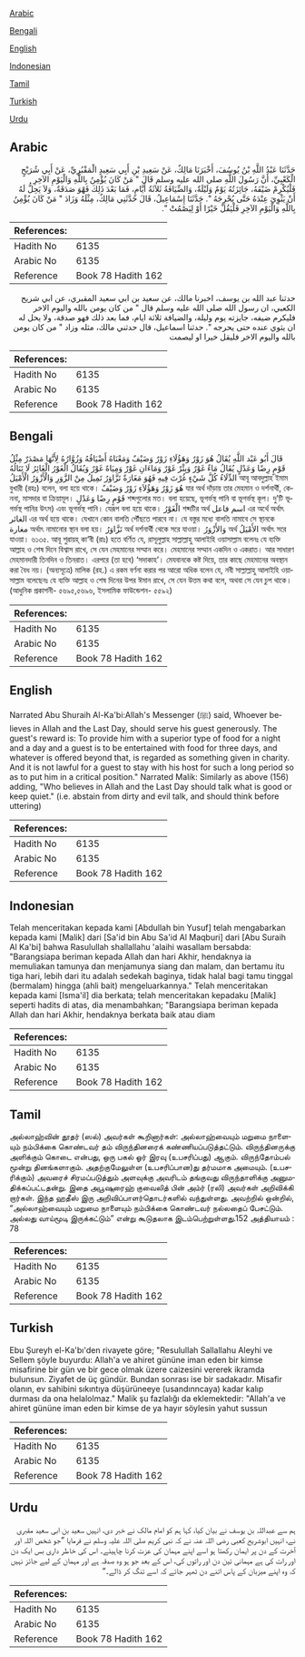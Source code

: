 [Arabic](#arabic)

[Bengali](#bengali)

[English](#english)

[Indonesian](#indonesian)

[Tamil](#tamil)

[Turkish](#turkish)

[Urdu](#urdu)

## Arabic


<div dir="rtl" lang="ar" style={{fontSize:'larger',backgroundColor:'#f8f9fa',padding:20}}>
حَدَّثَنَا عَبْدُ اللَّهِ بْنُ يُوسُفَ، أَخْبَرَنَا مَالِكٌ، عَنْ سَعِيدِ بْنِ أَبِي سَعِيدٍ الْمَقْبُرِيِّ، عَنْ أَبِي شُرَيْحٍ الْكَعْبِيِّ، أَنَّ رَسُولَ اللَّهِ صلى الله عليه وسلم قَالَ ‏"‏ مَنْ كَانَ يُؤْمِنُ بِاللَّهِ وَالْيَوْمِ الآخِرِ فَلْيُكْرِمْ ضَيْفَهُ، جَائِزَتُهُ يَوْمٌ وَلَيْلَةٌ، وَالضِّيَافَةُ ثَلاَثَةُ أَيَّامٍ، فَمَا بَعْدَ ذَلِكَ فَهْوَ صَدَقَةٌ، وَلاَ يَحِلُّ لَهُ أَنْ يَثْوِيَ عِنْدَهُ حَتَّى يُحْرِجَهُ ‏"‏‏.‏ حَدَّثَنَا إِسْمَاعِيلُ، قَالَ حَدَّثَنِي مَالِكٌ، مِثْلَهُ وَزَادَ ‏"‏ مَنْ كَانَ يُؤْمِنُ بِاللَّهِ وَالْيَوْمِ الآخِرِ فَلْيَقُلْ خَيْرًا أَوْ لِيَصْمُتْ ‏"‏‏.‏
</div>
<div style={{backgroundColor:'#f8f9fa',padding:20, marginBottom: 10}}><table> <thead> <tr> <th>References:</th> <th></th> </tr> </thead> <tbody><tr><td>Hadith No</td><td>6135</td></tr><tr><td>Arabic No</td><td>6135</td></tr><tr><td>Reference</td><td>Book 78 Hadith 162</td></tr></tbody></table></div>


<div dir="rtl" lang="ar" style={{fontSize:'larger',backgroundColor:'#f8f9fa',padding:20}}>
حدثنا عبد الله بن يوسف، اخبرنا مالك، عن سعيد بن ابي سعيد المقبري، عن ابي شريح الكعبي، ان رسول الله صلى الله عليه وسلم قال " من كان يومن بالله واليوم الاخر فليكرم ضيفه، جايزته يوم وليلة، والضيافة ثلاثة ايام، فما بعد ذلك فهو صدقة، ولا يحل له ان يثوي عنده حتى يحرجه ". حدثنا اسماعيل، قال حدثني مالك، مثله وزاد " من كان يومن بالله واليوم الاخر فليقل خيرا او ليصمت
</div>
<div style={{backgroundColor:'#f8f9fa',padding:20, marginBottom: 10}}><table> <thead> <tr> <th>References:</th> <th></th> </tr> </thead> <tbody><tr><td>Hadith No</td><td>6135</td></tr><tr><td>Arabic No</td><td>6135</td></tr><tr><td>Reference</td><td>Book 78 Hadith 162</td></tr></tbody></table></div>

## Bengali


<div dir="ltr" lang="bn" style={{fontSize:'larger',backgroundColor:'#f8f9fa',padding:20}}>
قَالَ أَبُو عَبْد اللَّهِ يُقَالُ هُوَ زَوْرٌ وَهَؤُلَاءِ زَوْرٌ وَضَيْفٌ وَمَعْنَاهُ أَضْيَافُهُ وَزُوَّارُهُ لِأَنَّهَا مَصْدَرٌ مِثْلُ قَوْمٍ رِضًا وَعَدْلٍ يُقَالُ مَاءٌ غَوْرٌ وَبِئْرٌ غَوْرٌ وَمَاءَانِ غَوْرٌ وَمِيَاهٌ غَوْرٌ وَيُقَالُ الْغَوْرُ الْغَائِرُ لَا تَنَالُهُ الدِّلَاءُ كُلَّ شَيْءٍ غُرْتَ فِيهِ فَهُوَ مَغَارَةٌ تَزَّاوَرُ تَمِيلُ مِنْ الزَّوَرِ وَالْأَزْوَرُ الْأَمْيَلُ আবূ আবদুল্লাহ ইমাম বুখারী (রহঃ) বলেন, বলা হয়ে থাকে। هُوَ زَوْرٌ وَهَؤُلاَءِ زَوْرٌ وَضَيْفٌ যার অর্থ দাঁড়ায় তার মেহমান ও দর্শনার্থী, কেননা, মাসদার বা ক্রিয়ামূল। قَوْمٍ رِضًا وَعَدْلٍ শব্দগুলোর মত। বলা হয়েছে, ভূগর্ভস্থ পানি বা ভূগর্ভস্থ কূপ। দু’টি ভূগর্ভস্থ পানির উৎস) এবং ভূগর্ভস্থ পানি। যেরূপ বলা হয়ে থাকে। الْغَوْرُ শব্দটির অর্থ اسم فاعل এর অর্থে অর্থাৎ الغائر এর অর্থ হয়ে থাকে। যেখানে কোন বালতি পৌঁছতে পারবে না। যে বস্তুর মধ্যে বালতি নামাবে সে স্থানকে مغارة অর্থাৎ নামানোর স্থান বলা হয়। تَزَّاوَرُ অর্থ দর্শনার্থী থেকে সরে যাওয়া। وَالأَزْوَرُ অর্থ الأَمْيَلُ অর্থাৎ সরে যাওয়া। ৬১৩৫. আবূ শুরায়হ্ কা‘বী (রাঃ) হতে বর্ণিত যে, রাসূলুল্লাহ সাল্লাল্লাহু আলাইহি ওয়াসাল্লাম বলেনঃ যে ব্যক্তি আল্লাহ ও শেষ দিনে বিশ্বাস রাখে, সে যেন মেহমানের সম্মান করে। মেহমানের সম্মান একদিন ও একরাত। আর সাধারণ মেহমানদারী তিনদিন ও তিনরাত। এরপরে (তা হবে) ‘সদাকাহ’। মেযবানকে কষ্ট দিয়ে, তার কাছে মেহমানের অবস্থান করা বৈধ নয়। (অন্যসূত্রে) মালিক (রহ.) এ রকম বর্ণনা করার পর আরো অধিক বলেন যে, নবী সাল্লাল্লাহু আলাইহি ওয়াসাল্লাম বলেছেনঃ যে ব্যক্তি আল্লাহ ও শেষ দিনের উপর ঈমান রাখে, সে যেন উত্তম কথা বলে, অথবা সে যেন চুপ থাকে। (আধুনিক প্রকাশনী- ৫৬৯৫,৫৬৯৬, ইসলামিক ফাউন্ডেশন- ৫৫৯২)
</div>
<div style={{backgroundColor:'#f8f9fa',padding:20, marginBottom: 10}}><table> <thead> <tr> <th>References:</th> <th></th> </tr> </thead> <tbody><tr><td>Hadith No</td><td>6135</td></tr><tr><td>Arabic No</td><td>6135</td></tr><tr><td>Reference</td><td>Book 78 Hadith 162</td></tr></tbody></table></div>

## English


<div dir="ltr" lang="en" style={{fontSize:'larger',backgroundColor:'#f8f9fa',padding:20}}>
Narrated Abu Shuraih Al-Ka'bi:Allah's Messenger (ﷺ) said, Whoever believes in Allah and the Last Day, should serve his guest generously. The guest's reward is: To provide him with a superior type of food for a night and a day and a guest is to be entertained with food for three days, and whatever is offered beyond that, is regarded as something given in charity. And it is not lawful for a guest to stay with his host for such a long period so as to put him in a critical position." Narrated Malik: Similarly as above (156) adding, "Who believes in Allah and the Last Day should talk what is good or keep quiet." (i.e. abstain from dirty and evil talk, and should think before uttering)
</div>
<div style={{backgroundColor:'#f8f9fa',padding:20, marginBottom: 10}}><table> <thead> <tr> <th>References:</th> <th></th> </tr> </thead> <tbody><tr><td>Hadith No</td><td>6135</td></tr><tr><td>Arabic No</td><td>6135</td></tr><tr><td>Reference</td><td>Book 78 Hadith 162</td></tr></tbody></table></div>

## Indonesian


<div dir="ltr" lang="id" style={{fontSize:'larger',backgroundColor:'#f8f9fa',padding:20}}>
Telah menceritakan kepada kami [Abdullah bin Yusuf] telah mengabarkan kepada kami [Malik] dari [Sa'id bin Abu Sa'id Al Maqburi] dari [Abu Suraih Al Ka'bi] bahwa Rasulullah shallallahu 'alaihi wasallam bersabda: "Barangsiapa beriman kepada Allah dan hari Akhir, hendaknya ia memuliakan tamunya dan menjamunya siang dan malam, dan bertamu itu tiga hari, lebih dari itu adalah sedekah baginya, tidak halal bagi tamu tinggal (bermalam) hingga (ahli bait) mengeluarkannya." Telah menceritakan kepada kami [Isma'il] dia berkata; telah menceritakan kepadaku [Malik] seperti hadits di atas, dia menambahkan; "Barangsiapa beriman kepada Allah dan hari Akhir, hendaknya berkata baik atau diam
</div>
<div style={{backgroundColor:'#f8f9fa',padding:20, marginBottom: 10}}><table> <thead> <tr> <th>References:</th> <th></th> </tr> </thead> <tbody><tr><td>Hadith No</td><td>6135</td></tr><tr><td>Arabic No</td><td>6135</td></tr><tr><td>Reference</td><td>Book 78 Hadith 162</td></tr></tbody></table></div>

## Tamil


<div dir="ltr" lang="ta" style={{fontSize:'larger',backgroundColor:'#f8f9fa',padding:20}}>
அல்லாஹ்வின் தூதர் (ஸல்) அவர்கள் கூறினார்கள்: அல்லாஹ்வையும் மறுமை நாளையும் நம்பிக்கை கொண்டவர் தம் விருந்தினரைக் கண்ணியப்படுத்தட்டும். விருந்தினருக்கு அளிக்கும் கொடை என்பது, ஒரு பகல் ஓர் இரவு (உபசரிப்பது) ஆகும். விருந்தோம்பல் மூன்று தினங்களாகும். அதற்குமேலுள்ள (உபசரிப்பான)து தர்மமாக அமையும். (உபசரிக்கும்) அவரைச் சிரமப்படுத்தும் அளவுக்கு அவரிடம் தங்குவது விருந்தாளிக்கு அனுமதிக்கப்பட்டதன்று. இதை அபூஷுரைஹ் குவைலித் பின் அம்ர் (ரலி) அவர்கள் அறிவிக்கி றார்கள். இந்த ஹதீஸ் இரு அறிவிப்பாளர்தொடர்களில் வந்துள்ளது. அவற்றில் ஒன்றில், “அல்லாஹ்வையும் மறுமை நாளையும் நம்பிக்கை கொண்டவர் நல்லதைப் பேசட்டும். அல்லது வாய்மூடி இருக்கட்டும்” என்று கூடுதலாக இடம்பெற்றுள்ளது.152 அத்தியாயம் : 78
</div>
<div style={{backgroundColor:'#f8f9fa',padding:20, marginBottom: 10}}><table> <thead> <tr> <th>References:</th> <th></th> </tr> </thead> <tbody><tr><td>Hadith No</td><td>6135</td></tr><tr><td>Arabic No</td><td>6135</td></tr><tr><td>Reference</td><td>Book 78 Hadith 162</td></tr></tbody></table></div>

## Turkish


<div dir="ltr" lang="tr" style={{fontSize:'larger',backgroundColor:'#f8f9fa',padding:20}}>
Ebu Şureyh el-Ka'bı'den rivayete göre; "Resulullah Sallallahu Aleyhi ve Sellem şöyle buyurdu: Allah'a ve ahiret gününe iman eden bir kimse misafirine bir gün ve bir gece olmak üzere caizesini vererek ikramda bulunsun. Ziyafet de üç gündür. Bundan sonrası ise bir sadakadır. Misafir olanın, ev sahibini sıkıntıya düşürüneeye (usandınncaya) kadar kalıp durması da ona helalolmaz." Malik şu fazlalığı da eklemektedir: "Allah'a ve ahiret gününe iman eden bir kimse de ya hayır söylesin yahut sussun
</div>
<div style={{backgroundColor:'#f8f9fa',padding:20, marginBottom: 10}}><table> <thead> <tr> <th>References:</th> <th></th> </tr> </thead> <tbody><tr><td>Hadith No</td><td>6135</td></tr><tr><td>Arabic No</td><td>6135</td></tr><tr><td>Reference</td><td>Book 78 Hadith 162</td></tr></tbody></table></div>

## Urdu


<div dir="rtl" lang="ur" style={{fontSize:'larger',backgroundColor:'#f8f9fa',padding:20}}>
ہم سے عبداللہ بن یوسف نے بیان کیا، کہا ہم کو امام مالک نے خبر دی، انہیں سعید بن ابی سعید مقبری نے، انہیں ابوشریح کعبی رضی اللہ عنہ نے کہ نبی کریم صلی اللہ علیہ وسلم نے فرمایا ”جو شخص اللہ اور آخرت کے دن پر ایمان رکھتا ہو اسے اپنے مہمان کی عزت کرنا چاہیئے۔ اس کی خاطر داری بس ایک دن اور رات کی ہے مہمانی تین دن اور راتوں کی، اس کے بعد جو ہو وہ صدقہ ہے اور مہمان کے لیے جائز نہیں کہ وہ اپنے میزبان کے پاس اتنے دن ٹھہر جائے کہ اسے تنگ کر ڈالے۔“
</div>
<div style={{backgroundColor:'#f8f9fa',padding:20, marginBottom: 10}}><table> <thead> <tr> <th>References:</th> <th></th> </tr> </thead> <tbody><tr><td>Hadith No</td><td>6135</td></tr><tr><td>Arabic No</td><td>6135</td></tr><tr><td>Reference</td><td>Book 78 Hadith 162</td></tr></tbody></table></div>